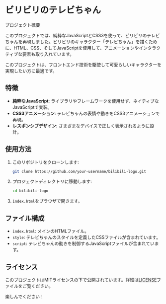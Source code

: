 # ビリビリのテレビちゃん

プロジェクト概要

このプロジェクトでは、純粋なJavaScriptとCSS3を使って、ビリビリのテレビちゃんを再現しました。ビリビリのキャラクター「テレビちゃん」を描くために、HTML、CSS、そしてJavaScriptを使用して、アニメーションやインタラクティブな要素も取り入れています。

このプロジェクトは、フロントエンド技術を駆使して可愛らしいキャラクターを実現したい方に最適です。

## 特徴

- **純粋なJavaScript**: ライブラリやフレームワークを使用せず、ネイティブなJavaScriptで実装。
- **CSS3アニメーション**: テレビちゃんの表情や動きをCSS3アニメーションで再現。
- **レスポンシブデザイン**: さまざまなデバイスで正しく表示されるように設計。

## 使用方法

1. このリポジトリをクローンします:
    ```bash
    git clone https://github.com/your-username/bilibili-logo.git
    ```
2. プロジェクトディレクトリに移動します:
    ```bash
    cd bilibili-logo
    ```
3. `index.html`をブラウザで開きます。

## ファイル構成

- `index.html`: メインのHTMLファイル。
- `style`: テレビちゃんのスタイルを定義したCSSファイルが含まれています。
- `script`: テレビちゃんの動きを制御するJavaScriptファイルが含まれています。

## ライセンス

このプロジェクトはMITライセンスの下で公開されています。詳細は[LICENSE](./LICENSE)ファイルをご覧ください。


楽しんでください！